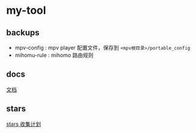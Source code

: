 # my-tool

## backups

- mpv-config : mpv player 配置文件，保存到 `<mpv根目录>/portable_config`
- mihomu-rule : mihomo 路由规则

## docs

[文档](https://tianmuyun.github.io/my-tool/)

## stars

[stars 收集计划](./stars/README.md)
